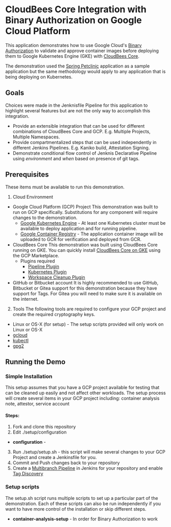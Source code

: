 # CloudBees Core Integration with Binary Authorization on Google Cloud Platform

This application demonstrates how to use Google Cloud's [Binary Authorization](https://cloud.google.com/binary-authorization) to validate and approve container images before deploying them to Google Kubernetes Engine (GKE) with [CloudBees Core](https://www.cloudbees.com/get-started). 

The demonstration used the [Spring Petclinic](https://github.com/spring-projects/spring-petclinic) application as a sample application but the same methodology would apply to any application that is being deploying on Kubernetes.

## Goals
Choices were made in the Jenknisfile Pipeline for this application to highlight several features but are not the only way to accomplish this integration. 

* Provide an extensible integration that can be used for different combinations of CloudBees Core and GCP. E.g. Multiple Projects, Multiple Namespaces.
* Provide compartmentalized steps that can be used independently in different Jenkins Pipelines. E.g. Kaniko build, Attestation Signing.
* Demonstrate conditional flow control of Jenknis Declarative Pipeline using _environment_ and _when_ based on presence of git tags. 

## Prerequisites
These items must be available to run this demonstration. 

1. Cloud Environment
  * Google Cloud Platform (GCP) Project
  This demonstration was built to run on GCP specifically. Substitutions for any component will require changes to the demonstration.
    * [Google Kubernetes Engine](https://cloud.google.com/kubernetes-engine/) - At least one Kubernetes cluster must be available to deploy application and for running pipeline. 
    * [Google Container Registry](https://cloud.google.com/container-registry/docs/quickstart) - The application container image will be uploaded to GCR for verification and deployed from GCR.
  * CloudBees Core 
  This demonstration was built using CloudBees Core running on GKE. You can quickly install [CloudBees Core on GKE](https://console.cloud.google.com/marketplace/details/cloudbees/cloudbees-core) using the GCP Marketplace.
    * Plugins required
      * [Pipeline Plugin](https://plugins.jenkins.io/workflow-aggregator)
      * [Kubernetes Plugin](https://plugins.jenkins.io/kubernetes)
      * [Workspace Cleanup Plugin](https://plugins.jenkins.io/ws-cleanup)
  * GitHub or Bitbucket account 
  It is highly recommended to use GitHub, Bitbucket or Gitea support for this demonstration because they have support for Tags. For Gitea you will need to make sure it is available on the internet.

2. Tools
The following tools are required to configure your GCP project and create the required cryptography keys.
  * Linux or OS-X (for setup) - The setup scripts provided will only work on Linux or OS-X
  * [gcloud](https://cloud.google.com/sdk/install)
  * [kubectl](https://kubernetes.io/docs/tasks/tools/install-kubectl/)
  * [gpg2](https://gnupg.org/download/)

## Running the Demo

### Simple Installation
This setup assumes that you have a GCP project available for testing that can be cleaned up easily and not affect other workloads. The setup process will create several items in your GCP project including: container analysis note, attestor, service account 

#### Steps:
1. Fork and clone this repository 
2. Edit ./setup/configuration 
* **configuration** - 
3. Run ./setup/setup.sh - this script will make several changes to your GCP Project and create a Jenkinsfile for you.
4. Commit and Push changes back to your repository
5. Create a [Multibranch Pipeline](https://jenkins.io/doc/book/pipeline/multibranch/) in Jenkins for your repository and enable [Tag Discovery](https://jenkins.io/blog/2018/05/16/pipelines-with-git-tags/) 

### Setup scripts
The setup.sh script runs multiple scripts to set up a particular part of the demonstration. Each of these scripts can also be run independently if you want to have more control of the installation or skip different steps.


* **container-analysis-setup** - In order for Binary Authorization to work  



